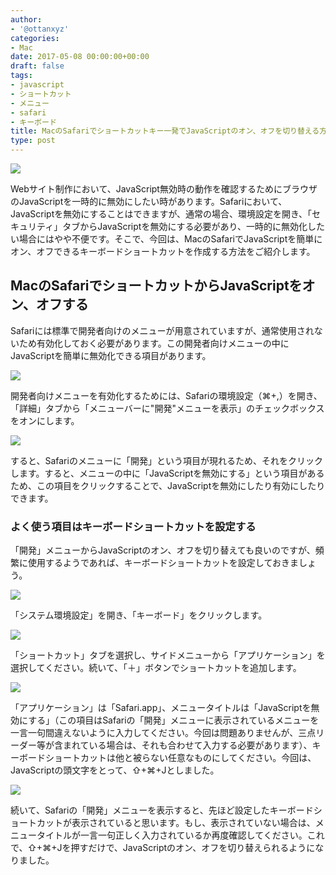 ```yaml
---
author:
- '@ottanxyz'
categories:
- Mac
date: 2017-05-08 00:00:00+00:00
draft: false
tags:
- javascript
- ショートカット
- メニュー
- safari
- キーボード
title: MacのSafariでショートカットキー一発でJavaScriptのオン、オフを切り替える方法
type: post
---
```


![](170508-590fc949d14fb.jpg)

Webサイト制作において、JavaScript無効時の動作を確認するためにブラウザのJavaScriptを一時的に無効にしたい時があります。Safariにおいて、JavaScriptを無効にすることはできますが、通常の場合、環境設定を開き、「セキュリティ」タブからJavaScriptを無効にする必要があり、一時的に無効化したい場合にはやや不便です。そこで、今回は、MacのSafariでJavaScriptを簡単にオン、オフできるキーボードショートカットを作成する方法をご紹介します。

## MacのSafariでショートカットからJavaScriptをオン、オフする

Safariには標準で開発者向けのメニューが用意されていますが、通常使用されないため有効化しておく必要があります。この開発者向けメニューの中にJavaScriptを簡単に無効化できる項目があります。

![](170508-590fc9c0765ed.png)

開発者向けメニューを有効化するためには、Safariの環境設定（⌘+,）を開き、「詳細」タブから「メニューバーに"開発"メニューを表示」のチェックボックスをオンにします。

![](170508-590fc9c7a350c.png)

すると、Safariのメニューに「開発」という項目が現れるため、それをクリックします。すると、メニューの中に「JavaScriptを無効にする」という項目があるため、この項目をクリックすることで、JavaScriptを無効にしたり有効にしたりできます。

### よく使う項目はキーボードショートカットを設定する

「開発」メニューからJavaScriptのオン、オフを切り替えても良いのですが、頻繁に使用するようであれば、キーボードショートカットを設定しておきましょう。

![](170508-590fc9cecb9ed.png)

「システム環境設定」を開き、「キーボード」をクリックします。

![](170508-590fc9d51c976.png)

「ショートカット」タブを選択し、サイドメニューから「アプリケーション」を選択してください。続いて、「＋」ボタンでショートカットを追加します。

![](170508-590fc9dadfec0.png)

「アプリケーション」は「Safari.app」、メニュータイトルは「JavaScriptを無効にする」（この項目はSafariの「開発」メニューに表示されているメニューを一言一句間違えないように入力してください。今回は問題ありませんが、三点リーダー等が含まれている場合は、それも合わせて入力する必要があります）、キーボードショートカットは他と被らない任意なものにしてください。今回は、JavaScriptの頭文字をとって、⇧+⌘+Jとしました。

![](170508-590fc9e241bda.png)

続いて、Safariの「開発」メニューを表示すると、先ほど設定したキーボードショートカットが表示されていると思います。もし、表示されていない場合は、メニュータイトルが一言一句正しく入力されているか再度確認してください。これで、⇧+⌘+Jを押すだけで、JavaScriptのオン、オフを切り替えられるようになりました。
